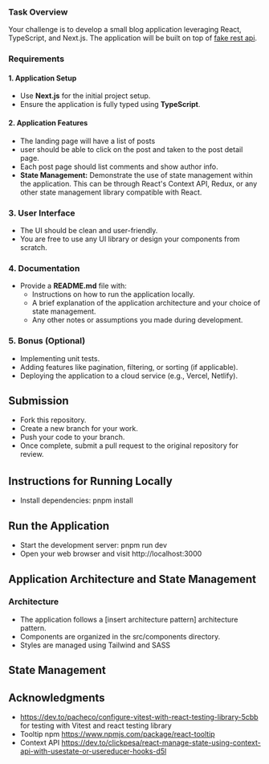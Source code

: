 ### Task Overview

Your challenge is to develop a small blog application leveraging React, TypeScript, and Next.js. The application will be built on top of [fake rest api](https://jsonplaceholder.typicode.com/).

### Requirements

#### 1. Application Setup

- Use **Next.js** for the initial project setup.
- Ensure the application is fully typed using **TypeScript**.

#### 2. Application Features

- The landing page will have a list of posts
- user should be able to click on the post and taken to the post detail page.
- Each post page should list comments and show author info.
- **State Management:** Demonstrate the use of state management within the application. This can be through React's Context API, Redux, or any other state management library compatible with React.

### 3. User Interface

- The UI should be clean and user-friendly.
- You are free to use any UI library or design your components from scratch.

### 4. Documentation

- Provide a **README.md** file with:
  - Instructions on how to run the application locally.
  - A brief explanation of the application architecture and your choice of state management.
  - Any other notes or assumptions you made during development.

### 5. Bonus (Optional)

- Implementing unit tests.
- Adding features like pagination, filtering, or sorting (if applicable).
- Deploying the application to a cloud service (e.g., Vercel, Netlify).

## Submission

- Fork this repository.
- Create a new branch for your work.
- Push your code to your branch.
- Once complete, submit a pull request to the original repository for review.

######

## Instructions for Running Locally

- Install dependencies: pnpm install

## Run the Application

- Start the development server: pnpm run dev
- Open your web browser and visit http://localhost:3000

## Application Architecture and State Management

### Architecture

- The application follows a [insert architecture pattern] architecture pattern.
- Components are organized in the src/components directory.
- Styles are managed using Tailwind and SASS

## State Management

## Acknowledgments

- https://dev.to/pacheco/configure-vitest-with-react-testing-library-5cbb for testing with Vitest and react testing library
- Tooltip npm https://www.npmjs.com/package/react-tooltip
- Context API https://dev.to/clickpesa/react-manage-state-using-context-api-with-usestate-or-usereducer-hooks-d5l
